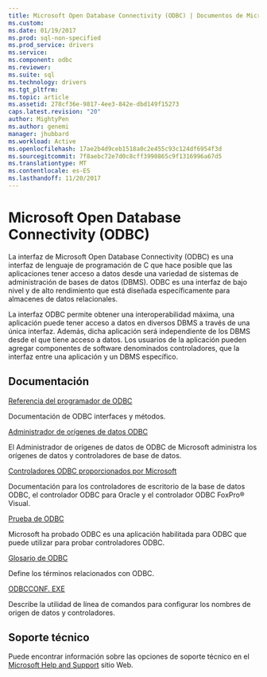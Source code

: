 ```yaml
---
title: Microsoft Open Database Connectivity (ODBC) | Documentos de Microsoft
ms.custom: 
ms.date: 01/19/2017
ms.prod: sql-non-specified
ms.prod_service: drivers
ms.service: 
ms.component: odbc
ms.reviewer: 
ms.suite: sql
ms.technology: drivers
ms.tgt_pltfrm: 
ms.topic: article
ms.assetid: 278cf36e-9817-4ee3-842e-dbd149f15273
caps.latest.revision: "20"
author: MightyPen
ms.author: genemi
manager: jhubbard
ms.workload: Active
ms.openlocfilehash: 17ae2b4d9ceb1518a0c2e455c93c124df6954f3d
ms.sourcegitcommit: 7f8aebc72e7d0c8cff3990865c9f1316996a67d5
ms.translationtype: MT
ms.contentlocale: es-ES
ms.lasthandoff: 11/20/2017
---
```

# <a name="microsoft-open-database-connectivity-odbc"></a>Microsoft Open Database Connectivity (ODBC)
La interfaz de Microsoft Open Database Connectivity (ODBC) es una interfaz de lenguaje de programación de C que hace posible que las aplicaciones tener acceso a datos desde una variedad de sistemas de administración de bases de datos (DBMS). ODBC es una interfaz de bajo nivel y de alto rendimiento que está diseñada específicamente para almacenes de datos relacionales.  
  
 La interfaz ODBC permite obtener una interoperabilidad máxima, una aplicación puede tener acceso a datos en diversos DBMS a través de una única interfaz. Además, dicha aplicación será independiente de los DBMS desde el que tiene acceso a datos. Los usuarios de la aplicación pueden agregar componentes de software denominados controladores, que la interfaz entre una aplicación y un DBMS específico.  
  
## <a name="documentation"></a>Documentación  
 [Referencia del programador de ODBC](../odbc/reference/odbc-programmer-s-reference.md)  
  
 Documentación de ODBC interfaces y métodos.  
  
 [Administrador de orígenes de datos ODBC](../odbc/admin/odbc-data-source-administrator.md)  
  
 El Administrador de orígenes de datos de ODBC de Microsoft administra los orígenes de datos y controladores de base de datos.  
  
 [Controladores ODBC proporcionados por Microsoft](../odbc/microsoft/microsoft-supplied-odbc-drivers.md)  
  
 Documentación para los controladores de escritorio de la base de datos ODBC, el controlador ODBC para Oracle y el controlador ODBC FoxPro® Visual.  
  
 [Prueba de ODBC](../odbc/odbc-test.md)  
  
 Microsoft ha probado ODBC es una aplicación habilitada para ODBC que puede utilizar para probar controladores ODBC.  
  
 [Glosario de ODBC](../odbc/odbc-glossary.md)  
  
 Define los términos relacionados con ODBC.  
  
 [ODBCCONF. EXE](../odbc/odbcconf-exe.md)  
  
 Describe la utilidad de línea de comandos para configurar los nombres de origen de datos y controladores.  
  
## <a name="support"></a>Soporte técnico  
 Puede encontrar información sobre las opciones de soporte técnico en el [Microsoft Help and Support](http://go.microsoft.com/fwlink?linkid=5521) sitio Web.
